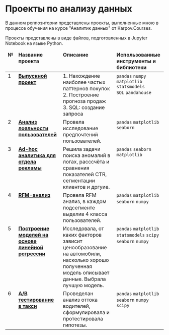 # Проекты по анализу данных
В данном реппозитории представлены проекты, выполненные мною в процессе обучения на курсе "Аналитик данных" от Karpov.Courses.

Проекты представлены в виде файлов, подготовленных в Jupyter Notebook на языке Python.

<table>
 <thead valign="top">
    <tr>
       <td><b>№</b></td>
       <td><b>Название проекта</b></td>
       <td><b>Описание</b></td> 
       <td><b>Использованные инструменты и библиотеки</b></td> 
   </tr> 
</thead>
<tbody  valign="top">
    <tr>
       <td>1</td>
       <td>
          <b>
             <a href="https://github.com/vkoreneva/portfolio/blob/main/1_final_work.ipynb">
             Выпускной проект </a>
          </b>
     </td>
     <td>
     	1. Нахождение наиболее частых паттернов покупок<br>
		2. Построение прогноза продаж<br>
		3. SQL: создание запроса
    </td>
    <td>
        <code>pandas</code>
        <code>numpy</code><br/>
        <code>matplotlib</code><br/>
        <code>statsmodels</code><br/>
        <code>SQL</code>
        <code>pandahouse</code>
    </td>
</tr>


<tr>
   <td>2</td>  
   <td>
      <b>
         <a href="https://github.com/vkoreneva/portfolio/blob/main/2_loyalty_brands.ipynb">
         Анализ лояльности пользователей</a>
     </b>
 </td>
 <td>
    Провела исследование предпочтений пользователей.
</td>
<td>
    <code>pandas</code>
    <code>matplotlib</code><br>
    <code>seaborn</code><br>
    
</td>
</tr>

	
<tr>
   <td>3</td>
   <td>
      <b>
         <a href="https://github.com/vkoreneva/portfolio/blob/main/3_advertising_analytics.ipynb">
         Ad-hoc аналитика для отдела рекламы</a>
     </b>
 </td>
 <td>
    Решила задачи поиска аномалий в логах, расссчёта и сравнения показателей CTR, сегментации клиентов и дргуие.
</td>
<td>
        <code>pandas</code>
		<code>seaborn</code><br>
        <code>matplotlib</code><br>
        
        
</td>
</tr>

	
<tr>
   <td>4</td>
   <td>
      <b>
         <a href="https://github.com/vkoreneva/portfolio/blob/main/4_RFM.ipynb">
         RFM-анализ</a>
     </b>
 </td>
 <td>
    Провела RFM анализ, в каждом подсегменте выделив 4 класса пользователей.
</td>
<td>
        <code>pandas</code>
        <code>matplotlib</code><br>
        <code>seaborn</code>
        <code>numpy</code>
</td>
</tr>

	
<tr>
   <td>5</td>
   <td>
      <b>
         <a href="">
         Построение моделей на основе линейной регрессии</a>
     </b>
 </td>
 <td>
    Исследовала, от каких факторов зависит ценообразование на автомобили,
	насколько хорошо полученная модель описывает данные. 
	Выбрала лучшую модель.
</td>
<td>
        <code>pandas</code>
        <code>matplotlib</code><br>
        <code>statsmodels</code>
        <code>scipy</code><br>
        <code>seaborn</code>
        <code>numpy</code>
</td>
</tr>

	
<tr>
   <td>6</td>
   <td>
      <b>
         <a href="">
         A/B тестирование в такси</a>
     </b>
 </td>
 <td>
    Проведелан анализ оттока водителей, сформулировала и протестировала гипотезы.
</td>
<td>
        <code>pandas</code>
        <code>matplotlib</code><br>
        <code>seaborn</code>
        <code>numpy</code><br>
        <code>scipy</code>
</td>
</tr>

</tbody>
</table>
